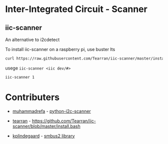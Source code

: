 # Inter-Integrated Circuit - Scanner

## iic-scanner
An alternative to  i2cdetect



To install iic-scanner on a raspberry pi, use buster lts
```bash
curl https://raw.githubusercontent.com/Tearran/iic-scanner/master/install | bash
```
usege  `iic-scanner <iic dev/#>`
```bash
iic-scanner 1
```

# Contributers

- [muhammadrefa](https://github.com/muhammadrefa) - [python-i2c-scanner](https://github.com/muhammadrefa/python-i2c-scanner)

- [tearran](https://github.com/tearran) - https://github.com/Tearran/iic-scanner/blob/master/install.bash

- [kplindegaard](https://github.com/kplindegaard) - [smbus2 library](https://github.com/kplindegaard/smbus2)
